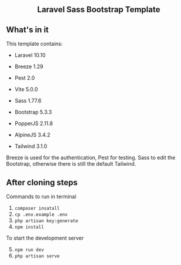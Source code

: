 <h2 align="center">Laravel Sass Bootstrap Template</h2>


## What's in it

This template contains:
- Laravel 10.10
- Breeze 1.29
- Pest 2.0

- Vite 5.0.0
- Sass 1.77.6
- Bootstrap 5.3.3
- PopperJS 2.11.8
- AlpineJS 3.4.2
- Tailwind 3.1.0

Breeze is used for the authentication, Pest for testing.
Sass to edit the Bootstrap, otherwise there is still the default Tailwind.

## After cloning steps

Commands to run in terminal

1. ``` composer insatall ```
2. ``` cp .env.example .env ```
3. ``` php artisan key:generate ```
4. ``` npm install ```

To start the development server

5. ``` npm run dev ```
6. ``` php artisan serve ```
